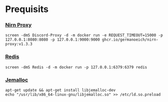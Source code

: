 # Prequisits
### [Nirn Proxy](https://github.com/germanoeich/nirn-proxy)
`screen -dmS Discord-Proxy -d -m docker run -e REQUEST_TIMEOUT=15000 -p 127.0.0.1:8080:8080 -p 127.0.0.1:9000:9000 ghcr.io/germanoeich/nirn-proxy:v1.3.3`

### [Redis](https://redis.io/)
`screen -dmS Redis -d -m docker run -p 127.0.0.1:6379:6379 redis`

### [Jemalloc](https://jemalloc.net/)
`apt-get update && apt-get install libjemalloc-dev` <br />
`echo "/usr/lib/x86_64-linux-gnu/libjemalloc.so" >> /etc/ld.so.preload`

